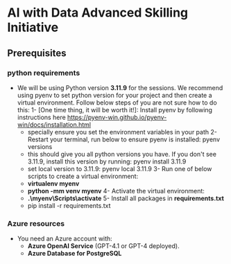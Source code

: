 # **AI with Data Advanced Skilling Initiative**


## Prerequisites 

### python requirements

- We will be using Python version **3.11.9** for the sessions. We recommend using pyenv to set python version for your project and then create a virtual environment. Follow below steps of you are not sure how to do this:
1- [One time thing, it will be worth it!]: Install pyenv by following instructions here https://pyenv-win.github.io/pyenv-win/docs/installation.html
    - specially ensure you set the environment variables in your path 
2- Restart your terminal, run below to ensure pyenv is installed: pyenv versions
    - this should give you all python versions you have. If you don't see 3.11.9, install this version by running: pyenv install 3.11.9
    - set local version to 3.11.9: pyenv local 3.11.9
3- Run one of below scripts to create a virtual environment: 
    - **virtualenv myenv**
    - **python -mm venv myenv**
4- Activate the virtual environment:
    - **.\myenv\Scripts\activate**
5- Install all packages in **requirements.txt**
    - pip install -r requirements.txt

### Azure resources
- You need an Azure account with:
  - **Azure OpenAI Service** (GPT-4.1 or GPT-4 deployed). 
  - **Azure Database for PostgreSQL** 
